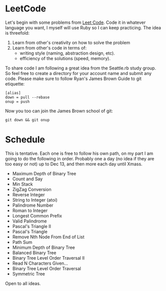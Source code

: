LeetCode
========

Let's begin with some problems from [Leet Code](www.leetcode.com).
Code it in whatever language you want, I myself will use Ruby so I can keep practicing.
The idea is threefold:

1. Learn from other's creativity on how to solve the problem
2. Learn from other's code in terms of:
   - writing style (naming, abstraction design, etc).
   - efficiency of the solutions (speed, memory).

To share code I am following a great idea from the Seattle.rb study group. So feel free to create a directory for your account name and submit any code. Please make sure to follow Ryan's James Brown Guide to git etiquette:

    [alias]
    down = pull --rebase
    onup = push

Now you too can join the James Brown school of git:

    git down && git onup

Schedule
========

This is tentative. Each one is free to follow his own path, on my part I am going to do the following in order. Probably one a day (no idea if they are too easy or not) up to Dec 13, and then more each day until Xmass.

- Maximum Depth of Binary Tree
- Count and Say
- Min Stack
- ZigZag Conversion
- Reverse Integer
- String to Integer (atoi)
- Palindrome Number
- Roman to Integer
- Longest Common Prefix
- Valid Palindrome
- Pascal's Triangle II
- Pascal's Triangle
- Remove Nth Node From End of List
- Path Sum
- Minimum Depth of Binary Tree
- Balanced Binary Tree
- Binary Tree Level Order Traversal II
- Read N Characters Given...
- Binary Tree Level Order Traversal
- Symmetric Tree

Open to all ideas.
